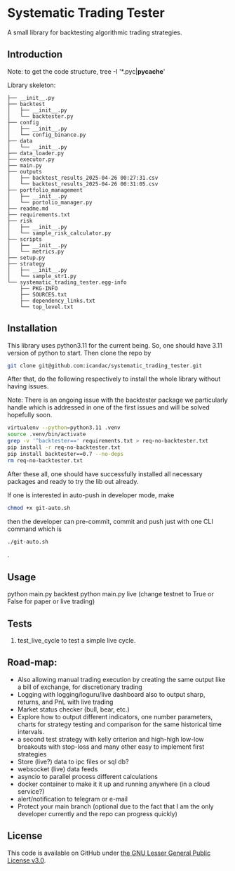 # Systematic Trading Tester

A small library for backtesting algorithmic trading strategies.

## Introduction

Note: to get the code structure, tree -I '*.pyc|__pycache__'

Library skeleton:

```.
├── __init__.py
├── backtest
│   ├── __init__.py
│   └── backtester.py
├── config
│   ├── __init__.py
│   └── config_binance.py
├── data
│   └── __init__.py
├── data_loader.py
├── executor.py
├── main.py
├── outputs
│   ├── backtest_results_2025-04-26 00:27:31.csv
│   └── backtest_results_2025-04-26 00:31:05.csv
├── portfolio_management
│   ├── __init__.py
│   └── portolio_manager.py
├── readme.md
├── requirements.txt
├── risk
│   ├── __init__.py
│   └── sample_risk_calculator.py
├── scripts
│   ├── __init__.py
│   └── metrics.py
├── setup.py
├── strategy
│   ├── __init__.py
│   └── sample_str1.py
└── systematic_trading_tester.egg-info
    ├── PKG-INFO
    ├── SOURCES.txt
    ├── dependency_links.txt
    └── top_level.txt
```

## Installation

This library uses python3.11 for the current being. So, one should have 3.11 version of python to start. Then clone the repo by

```bash
git clone git@github.com:icandac/systematic_trading_tester.git
```

After that, do the following respectively to install the whole library without having issues.

Note: There is an ongoing issue with the backtester package we particularly handle which is addressed in one of the first issues and will be solved hopefully soon.

```bash
virtualenv --python=python3.11 .venv
source .venv/bin/activate
grep -v '^backtester==' requirements.txt > req-no-backtester.txt
pip install -r req-no-backtester.txt
pip install backtester==0.7 --no-deps
rm req-no-backtester.txt
```

After these all, one should have successfully installed all necessary packages and ready to try the lib out already.

If one is interested in auto-push in developer mode, make

```bash
chmod +x git-auto.sh
```

then the developer can pre-commit, commit and push just with one CLI command which is

```bash
./git-auto.sh
```
.

## Usage

python main.py backtest
python main.py live (change testnet to True or False for paper or live trading)

## Tests

1. test_live_cycle to test a simple live cycle.

## Road-map:
- Also allowing manual trading execution by creating the same output like a bill of exchange, for discretionary trading
- Logging with logging/loguru/live dashboard also to output sharp, returns, and PnL with live trading
- Market status checker (bull, bear, etc.)
- Explore how to output different indicators, one number parameters, charts for strategy testing and comparison for the same historical time intervals.
- a second test strategy with kelly criterion and high-high low-low breakouts with stop-loss and many other easy to implement first strategies
- Store (live?) data to ipc files or sql db?
- websocket (live) data feeds
- asyncio to parallel process different calculations
- docker container to make it it up and running anywhere (in a cloud service?)
- alert/notification to telegram or e-mail
- Protect your main branch (optional due to the fact that I am the only developer currently and the repo can progress quickly)

## License

This code is available on GitHub under [the GNU Lesser General Public License v3.0](https://www.gnu.org/licenses/lgpl-3.0.en.html).
